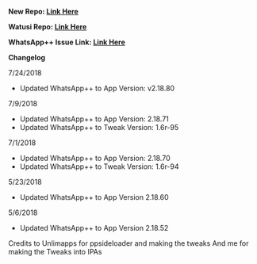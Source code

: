 **New Repo: [Link Here](https://github.com/JMccormick264/WhatsAppPP)**

**Watusi Repo: [Link Here](https://github.com/FouadRaheb/Watusi-for-WhatsApp)**

**WhatsApp++ Issue Link: [Link Here](https://github.com/eni9889/WA-PP-Issues)**

**Changelog**

7/24/2018

 - Updated WhatsApp++ to App Version: v2.18.80

7/9/2018

 - Updated WhatsApp++ to App Version: 2.18.71
 - Updated WhatsApp++ to Tweak Version: 1.6r-95

7/1/2018

 - Updated WhatsApp++ to App Version: 2.18.70
 - Updated WhatsApp++ to Tweak Version: 1.6r-94

5/23/2018

 - Updated WhatsApp++ to App Version 2.18.60

5/6/2018

 - Updated WhatsApp++ to App Version 2.18.52


 Credits to Unlimapps for ppsideloader and making the tweaks
 And me for making the Tweaks into IPAs
